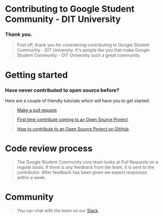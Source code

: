 #  Contributing to Google Student Community - DIT University

### Thank you.

>First off, thank you for considering contributing to Google Student Community - DIT University. It's people like you that make Google Student Community - DIT University such a great community.

# Getting started

### Have never contributed to open source before?
Here are a couple of friendly tutorials which will have you to get started:
> [Make a pull request](http://makeapullrequest.com).
>
> [First time contribute coming to an Open Source Project](http://www.firsttimersonly.com).
>
> [How to contribute to an Open Source Project on GitHub](https://egghead.io/series/how-to-contribute-to-an-open-source-project-on-github).

# Code review process

> The Google Student Community core team looks at Pull Requests on a regular basis. If there is any feedback from the team, it is sent to the contributor.
> After feedback has been given we expect responses within a week.

# Community

> You can chat with the team on our [Slack](http://gscdit-1.slack.com).


